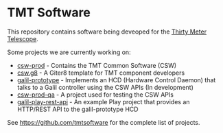 # TMT Software

This repository contains software being deveoped for the [Thirty Meter Telescope](http://www.tmt.org).

Some projects we are currently working on:

 * [csw-prod](https://github.com/tmtsoftware/csw-prod) - Contains the TMT Common Software (CSW)
 * [csw.g8](https://github.com/tmtsoftware/csw.g8) - A Giter8 template for TMT component developers
 * [galil-prototype](https://github.com/tmtsoftware/galil-prototype) -  Implements an HCD (Hardware Control Daemon) that talks to a Galil controller using the CSW APIs (In development)
* [csw-prod-qa](https://github.com/tmtsoftware/csw-prod-qa) - A project used for testing the CSW APIs
* [galil-play-rest-api](https://github.com/tmtsoftware/galil-play-rest-api) - An example Play project that provides an HTTP/REST API to the galil-prototype HCD

See https://github.com/tmtsoftware  for the complete list of projects.
